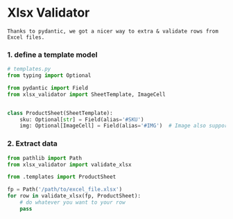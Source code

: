 # Xlsx Validator

```
Thanks to pydantic, we got a nicer way to extra & validate rows from Excel files.
```


### 1. define a template model

```python
# templates.py
from typing import Optional

from pydantic import Field
from xlsx_validator import SheetTemplate, ImageCell


class ProductSheet(SheetTemplate):
    sku: Optional[str] = Field(alias='#SKU')
    img: Optional[ImageCell] = Field(alias='#IMG')  # Image also supported

```

### 2. Extract data

```python
from pathlib import Path
from xlsx_validator import validate_xlsx

from .templates import ProductSheet

fp = Path('/path/to/excel_file.xlsx')
for row in validate_xlsx(fp, ProductSheet):
    # do whatever you want to your row
    pass
```